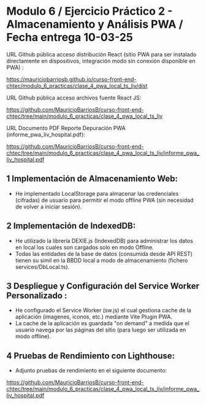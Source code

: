# Modulo 6 / Ejercicio Práctico 2 - Almacenamiento y Análisis PWA  / Fecha entrega 10-03-25

URL Github pública acceso distribución React (sitio PWA para ser instalado directamente en dispositivos, integración modo sin conexión disponible en PWA) :

https://mauriciobarriosb.github.io/curso-front-end-chtec/modulo_6_practicas/clase_4_pwa_local_ts_liv/dist

URL Github pública acceso archivos fuente React JS:

https://github.com/MauricioBarriosB/curso-front-end-chtec/tree/main/modulo_6_practicas/clase_4_pwa_local_ts_liv

URL Documento PDF Reporte Depuración PWA (informe_pwa_liv_hospital.pdf):

https://github.com/MauricioBarriosB/curso-front-end-chtec/tree/main/modulo_6_practicas/clase_4_pwa_local_ts_liv/informe_pwa_liv_hospital.pdf

## 1 Implementación de Almacenamiento Web:

* He implementado LocalStorage para almacenar las credenciales (cifradas) de usuario para permitir el modo offline PWA (sin necesidad de volver a iniciar sesión).

## 2 Implementación de IndexedDB:

* He utilizado la librería DEXIE.js (IndexedDB) para administrar los datos en local los cuales son cargados solo en modo Offline.
* Todas las entidades de la base de datos (consumida desde API REST) tienen su simil en la BBDD local a modo de almacenamiento (fichero services/DbLocal.ts).

## 3 Despliegue y Configuración del Service Worker Personalizado :

* He configurado el Service Worker (sw.js) el cual gestiona cache de la aplicación (imagenes, iconos, etc.) mediante Vite Plugin PWA.
* La cache de la aplicación es guardada "on demand" a medida que el usuario navega por las páginas del sitio (para luego ser utilizada en modo offline).

## 4 Pruebas de Rendimiento con Lighthouse:

* Adjunto pruebas de rendimiento en el siguiente documento:

https://github.com/MauricioBarriosB/curso-front-end-chtec/tree/main/modulo_6_practicas/clase_4_pwa_local_ts_liv/informe_pwa_liv_hospital.pdf